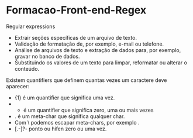 # Formacao-Front-end-Regex

Regular expressions

- Extrair seções específicas de um arquivo de texto.
- Validação de formatação de, por exemplo, e-mail ou telefone.
- Análise de arquivos de texto e extração de dados para, por exemplo, gravar no banco de dados.
- Substituindo os valores de um texto para limpar, reformatar ou alterar o conteúdo.

Existem quantifiers que definem quantas vezes um caractere deve aparecer:
- {1} é um quantifier que significa uma vez.
- * é um quantifier que significa zero, uma ou mais vezes
- . é um meta-char que significa qualquer char.
- Com \ podemos escapar meta-chars, por exemplo \.
- [.-]?- ponto ou hífen zero ou uma vez.
